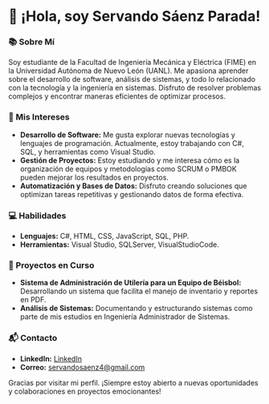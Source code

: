 # 👋 ¡Hola, soy Servando Sáenz Parada!

### 📚 Sobre Mí
Soy estudiante de la Facultad de Ingeniería Mecánica y Eléctrica (FIME) en la Universidad Autónoma de Nuevo León (UANL). Me apasiona aprender sobre el desarrollo de software, análisis de sistemas, y todo lo relacionado con la tecnología y la ingeniería en sistemas. Disfruto de resolver problemas complejos y encontrar maneras eficientes de optimizar procesos.

### 🌟 Mis Intereses
- **Desarrollo de Software:** Me gusta explorar nuevas tecnologías y lenguajes de programación. Actualmente, estoy trabajando con C#, SQL, y herramientas como Visual Studio.
- **Gestión de Proyectos:** Estoy estudiando y me interesa cómo es la organización de equipos y metodologías como SCRUM o PMBOK pueden mejorar los resultados en proyectos.
- **Automatización y Bases de Datos:** Disfruto creando soluciones que optimizan tareas repetitivas y gestionando datos de forma efectiva.

### 💻 Habilidades
- **Lenguajes:** C#, HTML, CSS, JavaScript, SQL, PHP.
- **Herramientas:** Visual Studio, SQLServer, VisualStudioCode.

### 🚀 Proyectos en Curso
- **Sistema de Administración de Utilería para un Equipo de Béisbol:** Desarrollando un sistema que facilita el manejo de inventario y reportes en PDF.
- **Análisis de Sistemas:** Documentando y estructurando sistemas como parte de mis estudios en Ingeniería Administrador de Sistemas.

### 📬 Contacto
- **LinkedIn:** [LinkedIn](https://github.com/SaenzS)
- **Correo:** servandosaenz4@gmail.com

Gracias por visitar mi perfil. ¡Siempre estoy abierto a nuevas oportunidades y colaboraciones en proyectos emocionantes!

<!--
**SaenzS/SaenzS** is a ✨ _special_ ✨ repository because its `README.md` (this file) appears on your GitHub profile.

Here are some ideas to get you started:

- 🔭 I’m currently working on ...
- 🌱 I’m currently learning ...
- 👯 I’m looking to collaborate on ...
- 🤔 I’m looking for help with ...
- 💬 Ask me about ...
- 📫 How to reach me: ...
- 😄 Pronouns: ...
- ⚡ Fun fact: ...
-->
